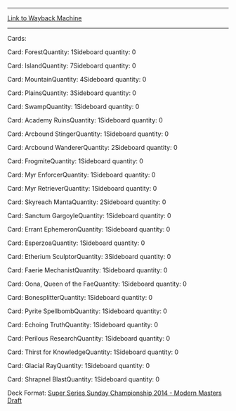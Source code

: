 
---
[Link to Wayback Machine](https://web.archive.org/web/20150311155538/http://magic.wizards.com/en/articles/decks/andrew-robdrup-sunburst-artifacts-2014-11-04)

[_metadata_:generator]:- "Drupal 7 (http://drupal.org)"
[_metadata_:node]:- "295636"
[_metadata_:publish_date]:- "2014-11-04"
[_metadata_:source]:- "article"
[_metadata_:title]:- "Andrew Robdrup Sunburst Artifacts"
[_metadata_:wayback_capture_timestamp]:- "2015-03-11 15:55:38"
[_metadata_:wayback_raw_url]:- "https://web.archive.org/web/20150311155538id_/http://magic.wizards.com/en/articles/decks/andrew-robdrup-sunburst-artifacts-2014-11-04"
[_metadata_:wayback_url]:- "http://magic.wizards.com/en/articles/decks/andrew-robdrup-sunburst-artifacts-2014-11-04"
---





Cards: 

Card: ForestQuantity: 1Sideboard quantity: 0 



Card: IslandQuantity: 7Sideboard quantity: 0 



Card: MountainQuantity: 4Sideboard quantity: 0 



Card: PlainsQuantity: 3Sideboard quantity: 0 



Card: SwampQuantity: 1Sideboard quantity: 0 



Card: Academy RuinsQuantity: 1Sideboard quantity: 0 



Card: Arcbound StingerQuantity: 1Sideboard quantity: 0 



Card: Arcbound WandererQuantity: 2Sideboard quantity: 0 



Card: FrogmiteQuantity: 1Sideboard quantity: 0 



Card: Myr EnforcerQuantity: 1Sideboard quantity: 0 



Card: Myr RetrieverQuantity: 1Sideboard quantity: 0 



Card: Skyreach MantaQuantity: 2Sideboard quantity: 0 



Card: Sanctum GargoyleQuantity: 1Sideboard quantity: 0 



Card: Errant EphemeronQuantity: 1Sideboard quantity: 0 



Card: EsperzoaQuantity: 1Sideboard quantity: 0 



Card: Etherium SculptorQuantity: 3Sideboard quantity: 0 



Card: Faerie MechanistQuantity: 1Sideboard quantity: 0 



Card: Oona, Queen of the FaeQuantity: 1Sideboard quantity: 0 



Card: BonesplitterQuantity: 1Sideboard quantity: 0 



Card: Pyrite SpellbombQuantity: 1Sideboard quantity: 0 



Card: Echoing TruthQuantity: 1Sideboard quantity: 0 



Card: Perilous ResearchQuantity: 1Sideboard quantity: 0 



Card: Thirst for KnowledgeQuantity: 1Sideboard quantity: 0 



Card: Glacial RayQuantity: 1Sideboard quantity: 0 



Card: Shrapnel BlastQuantity: 1Sideboard quantity: 0 

Deck Format: [Super Series Sunday Championship 2014 - Modern Masters Draft](/en/deck-format/super-series-sunday-championship-2014-modern-masters-draft)


 

 
